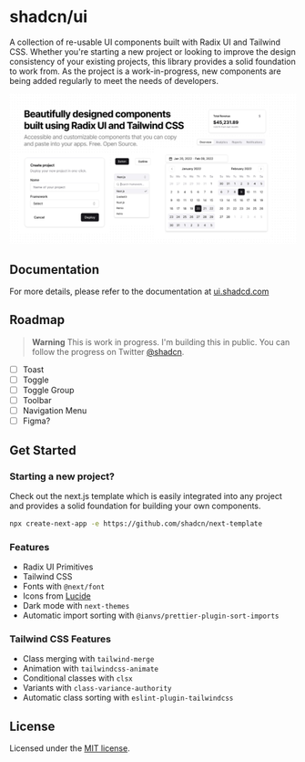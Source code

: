# shadcn/ui

A collection of re-usable UI components built with Radix UI and Tailwind CSS. Whether you're starting a new project or looking to improve the design consistency of your existing projects, this library provides a solid foundation to work from. As the project is a work-in-progress, new components are being added regularly to meet the needs of developers.


![hero](apps/www/public/og.jpg)

## Documentation
For more details, please refer to the documentation at [ui.shadcd.com](https://ui.shadcn.com/ "official website")

## Roadmap

> **Warning**
> This is work in progress. I'm building this in public. You can follow the progress on Twitter [@shadcn](https://twitter.com/shadcn "shadcn twitter").

- [ ] Toast
- [ ] Toggle
- [ ] Toggle Group
- [ ] Toolbar
- [ ] Navigation Menu
- [ ] Figma?

## Get Started

### Starting a new project?

Check out the next.js template which is easily integrated into any project and provides a
solid foundation for building your own components.
```bash
npx create-next-app -e https://github.com/shadcn/next-template
```

### Features

- Radix UI Primitives
- Tailwind CSS
- Fonts with `@next/font`
- Icons from [Lucide](https://lucide.dev)
- Dark mode with `next-themes`
- Automatic import sorting with `@ianvs/prettier-plugin-sort-imports`

### Tailwind CSS Features

- Class merging with `tailwind-merge`
- Animation with `tailwindcss-animate`
- Conditional classes with `clsx`
- Variants with `class-variance-authority`
- Automatic class sorting with `eslint-plugin-tailwindcss`


## License

Licensed under the [MIT license](https://github.com/shadcn/ui/blob/main/LICENSE.md).
